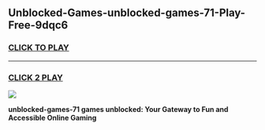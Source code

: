 
## Unblocked-Games-unblocked-games-71-Play-Free-9dqc6
<h3>
<a href="https://premium76.site?title=unblocked-games-71&ref=21A">CLICK TO PLAY</a></h3>
<hr>

<h3>
<a href="https://premium76.site?title=unblocked-games-71&ref=21A">CLICK 2 PLAY</a>
  
</h3>

<a href="https://premium76.site?title=unblocked-games-71&ref=21A"><img src="https://clearcache.store/games.png"></a>


**unblocked-games-71 games unblocked: Your Gateway to Fun and Accessible Online Gaming**
